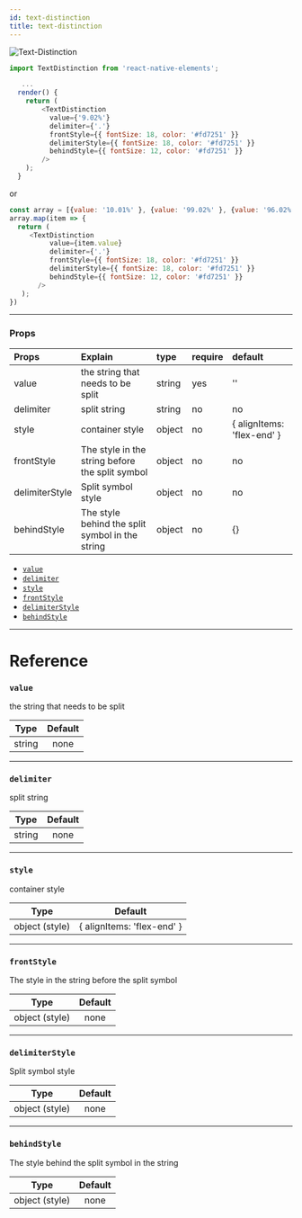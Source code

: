 ```yaml
---
id: text-distinction
title: text-distinction
---
```


![Text-Distinction](/react-native-elements/img/text-distinction.gif)

```js
import TextDistinction from 'react-native-elements';

   ...
  render() {
    return (
        <TextDistinction
          value={'9.02%'}
          delimiter={'.'}
          frontStyle={{ fontSize: 18, color: '#fd7251' }}
          delimiterStyle={{ fontSize: 18, color: '#fd7251' }}
          behindStyle={{ fontSize: 12, color: '#fd7251' }}
        />
    );
  }
```
or
```js
const array = [{value: '10.01%' }, {value: '99.02%' }, {value: '96.02%' }, {value: '9.02%' }];
array.map(item => {
  return (
     <TextDistinction
          value={item.value}
          delimiter={'.'}
          frontStyle={{ fontSize: 18, color: '#fd7251' }}
          delimiterStyle={{ fontSize: 18, color: '#fd7251' }}
          behindStyle={{ fontSize: 12, color: '#fd7251' }}
       />
   );
})   
```
---

### Props

|Props|Explain|type|require|default|          
|:-------|:--------|:--------|:-------|:----------|
|value|the string that needs to be split|string|yes|''|       
|delimiter|split string|string|no|no|     
|style|container style|object|no|{ alignItems: 'flex-end' }|     
|frontStyle|The style in the string before the split symbol|object|no|no|  
|delimiterStyle|Split symbol style|object|no|no|     
|behindStyle|The style behind the split symbol in the string|object|no|{}|     


* [`value`](#value)
* [`delimiter`](#delimiter)
* [`style`](#style)
* [`frontStyle`](#frontStyle)
* [`delimiterStyle`](#delimiterStyle)
* [`behindStyle`](#behindStyle)

---

# Reference

### `value`

the string that needs to be split

|  Type  | Default |
| :----: | :-----: |
| string |  none   |

---

### `delimiter`

split string

|  Type   | Default |
| :-----: | :-----: |
| string |  none   |

---

### `style`

container style

|  Type   | Default |
| :-----: | :-----: |
| object (style) |  { alignItems: 'flex-end' }   |

---

### `frontStyle`

The style in the string before the split symbol

|  Type   | Default |
| :-----: | :-----: |
| object (style) |  none   |

---

### `delimiterStyle`

Split symbol style

|  Type   | Default |
| :-----: | :-----: |
| object (style) |  none   |

---

### `behindStyle`

The style behind the split symbol in the string

|      Type      | Default |
| :------------: | :-----: |
| object (style) |  none   |
